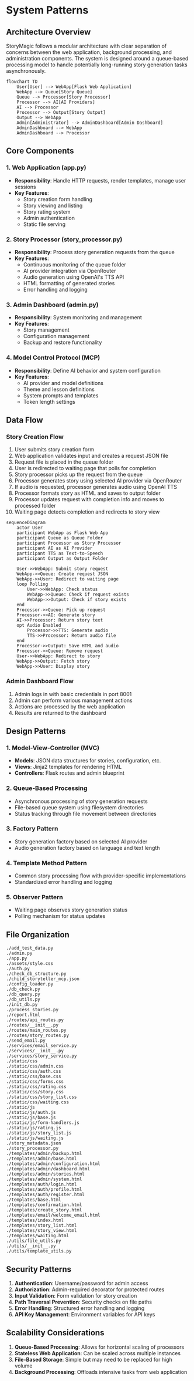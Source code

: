 # System Patterns

## Architecture Overview

StoryMagic follows a modular architecture with clear separation of concerns between the web application, background processing, and administration components. The system is designed around a queue-based processing model to handle potentially long-running story generation tasks asynchronously.

```mermaid
flowchart TD
    User[User] --> WebApp[Flask Web Application]
    WebApp --> Queue[Story Queue]
    Queue --> Processor[Story Processor]
    Processor --> AI[AI Providers]
    AI --> Processor
    Processor --> Output[Story Output]
    Output --> WebApp
    Admin[Administrator] --> AdminDashboard[Admin Dashboard]
    AdminDashboard --> WebApp
    AdminDashboard --> Processor
```

## Core Components

### 1. Web Application (app.py)
- **Responsibility**: Handle HTTP requests, render templates, manage user sessions
- **Key Features**:
  - Story creation form handling
  - Story viewing and listing
  - Story rating system
  - Admin authentication
  - Static file serving

### 2. Story Processor (story_processor.py)
- **Responsibility**: Process story generation requests from the queue
- **Key Features**:
  - Continuous monitoring of the queue folder
  - AI provider integration via OpenRouter
  - Audio generation using OpenAI's TTS API
  - HTML formatting of generated stories
  - Error handling and logging

### 3. Admin Dashboard (admin.py)
- **Responsibility**: System monitoring and management
- **Key Features**:
  - Story management
  - Configuration management
  - Backup and restore functionality

### 4. Model Control Protocol (MCP)
- **Responsibility**: Define AI behavior and system configuration
- **Key Features**:
  - AI provider and model definitions
  - Theme and lesson definitions
  - System prompts and templates
  - Token length settings

## Data Flow

### Story Creation Flow
1. User submits story creation form
2. Web application validates input and creates a request JSON file
3. Request file is placed in the queue folder
4. User is redirected to waiting page that polls for completion
5. Story processor picks up the request from the queue
6. Processor generates story using selected AI provider via OpenRouter
7. If audio is requested, processor generates audio using OpenAI TTS
8. Processor formats story as HTML and saves to output folder
9. Processor updates request with completion info and moves to processed folder
10. Waiting page detects completion and redirects to story view

```mermaid
sequenceDiagram
    actor User
    participant WebApp as Flask Web App
    participant Queue as Queue Folder
    participant Processor as Story Processor
    participant AI as AI Provider
    participant TTS as Text-to-Speech
    participant Output as Output Folder

    User->>WebApp: Submit story request
    WebApp->>Queue: Create request JSON
    WebApp->>User: Redirect to waiting page
    loop Polling
        User->>WebApp: Check status
        WebApp->>Queue: Check if request exists
        WebApp->>Output: Check if story exists
    end
    Processor->>Queue: Pick up request
    Processor->>AI: Generate story
    AI->>Processor: Return story text
    opt Audio Enabled
        Processor->>TTS: Generate audio
        TTS->>Processor: Return audio file
    end
    Processor->>Output: Save HTML and audio
    Processor->>Queue: Remove request
    User->>WebApp: Redirect to story
    WebApp->>Output: Fetch story
    WebApp->>User: Display story
```

### Admin Dashboard Flow
1. Admin logs in with basic credentials in port 8001
4. Admin can perform various management actions
5. Actions are processed by the web application
6. Results are returned to the dashboard

## Design Patterns

### 1. Model-View-Controller (MVC)
- **Models**: JSON data structures for stories, configuration, etc.
- **Views**: Jinja2 templates for rendering HTML
- **Controllers**: Flask routes and admin blueprint

### 2. Queue-Based Processing
- Asynchronous processing of story generation requests
- File-based queue system using filesystem directories
- Status tracking through file movement between directories

### 3. Factory Pattern
- Story generation factory based on selected AI provider
- Audio generation factory based on language and text length

### 4. Template Method Pattern
- Common story processing flow with provider-specific implementations
- Standardized error handling and logging

### 5. Observer Pattern
- Waiting page observes story generation status
- Polling mechanism for status updates

## File Organization

```
./add_test_data.py
./admin.py
./app.py
./assets/style.css
./auth.py
./check_db_structure.py
./child_storyteller_mcp.json
./config_loader.py
./db_check.py
./db_query.py
./db_utils.py
./init_db.py
./process_stories.py
./report.html
./routes/api_routes.py
./routes/__init__.py
./routes/main_routes.py
./routes/story_routes.py
./send_email.py
./services/email_service.py
./services/__init__.py
./services/story_service.py
./static/css
./static/css/admin.css
./static/css/auth.css
./static/css/base.css
./static/css/forms.css
./static/css/rating.css
./static/css/story.css
./static/css/story_list.css
./static/css/waiting.css
./static/js
./static/js/auth.js
./static/js/base.js
./static/js/form-handlers.js
./static/js/rating.js
./static/js/story_list.js
./static/js/waiting.js
./story_metadata.json
./story_processor.py
./templates/admin/backup.html
./templates/admin/base.html
./templates/admin/configuration.html
./templates/admin/dashboard.html
./templates/admin/stories.html
./templates/admin/system.html
./templates/auth/login.html
./templates/auth/profile.html
./templates/auth/register.html
./templates/base.html
./templates/confirmation.html
./templates/create_story.html
./templates/email/welcome_email.html
./templates/index.html
./templates/story_list.html
./templates/story_view.html
./templates/waiting.html
./utils/file_utils.py
./utils/__init__.py
./utils/template_utils.py

```

## Security Patterns

1. **Authentication**: Username/password for admin access
2. **Authorization**: Admin-required decorator for protected routes
3. **Input Validation**: Form validation for story creation
4. **Path Traversal Prevention**: Security checks on file paths
5. **Error Handling**: Structured error handling and logging
6. **API Key Management**: Environment variables for API keys

## Scalability Considerations

1. **Queue-Based Processing**: Allows for horizontal scaling of processors
2. **Stateless Web Application**: Can be scaled across multiple instances
3. **File-Based Storage**: Simple but may need to be replaced for high volume
4. **Background Processing**: Offloads intensive tasks from web application
